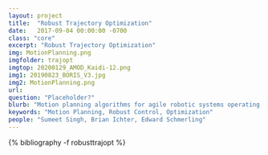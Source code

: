 ```yaml
---
layout: project
title:  "Robust Trajectory Optimization"
date:   2017-09-04 00:00:00 -0700
class: "core"
excerpt: "Robust Trajectory Optimization"
img: MotionPlanning.png
imgfolder: trajopt
imgtop: 20200129_AMOD_Kaidi-12.png
img1: 20190823_BORIS_V3.jpg
img2: MotionPlanning.png
url: 
question: "Placeholder?"
blurb: "Motion planning algorithms for agile robotic systems operating in uncertain environments, with application to self-driving cars, drones, and autonomous spacecraft. Emphasis is placed on real-time implementability (e.g., via massive parallelization on GPUs), on robustness (via techniques from robust model predictive control, convex optimization, and contraction theory), and on formal performance guarantees (via advanced mathematical and statistical tools)."
keywords: "Motion Planning, Robust Control, Optimization"
people: "Sumeet Singh, Brian Ichter, Edward Schmerling"
---
```


<div class="project_bib">
{% bibliography -f robusttrajopt %}
</div>

